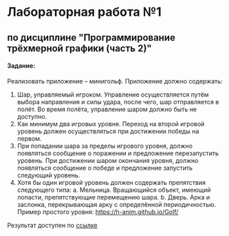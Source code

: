 # Лабораторная работа №1

## по дисциплине "Программирование трёхмерной графики (часть 2)"

#### Задание:

Реализовать приложение – минигольф. Приложение должно содержать:
1. Шар, управляемый игроком. Управление осуществляется путём выбора направления и силы
удара, после чего, шар отправляется в полёт. Во время полёта, управление шаром должно
быть не доступно.
2. Как минимум два игровых уровня. Переход на второй игровой уровень должен
осуществляться при достижении победы на первом.
3. При попадании шара за пределы игрового уровня, должно появляться сообщение о поражении
и предложение перезапустить уровень. При достижении шаром окончания уровня, должно
появляться сообщение о победе и предложение запустить следующий уровень.
4. Хотя бы один игровой уровень должен содержать препятствия следующего типа:
a. Мельница. Вращающийся объект, имеющий лопасти, препятствующие перемещению
шара.
b. Дверь. Арка и заслонка, перекрывающая арку с определённой периодичностью.
Пример простого уровня: https://h-anim.github.io/Golf/


Результат доступен по [ссылке]([https://ggjnaaaa.github.io/PTG2_result_LR1/])
